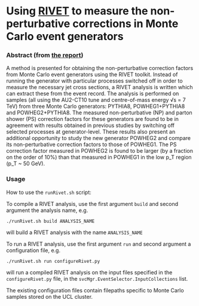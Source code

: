 # Using [RIVET](https://rivet.hepforge.org/) to measure the non-perturbative corrections in Monte Carlo event generators

### Abstract (from [the report](MSci_Project_Report.pdf))
A method is presented for obtaining the non-perturbative correction factors from Monte Carlo event generators using the RIVET toolkit. Instead of running the generator with particular processes switched off in order to measure the necessary jet cross sections, a RIVET analysis is written which can extract these from the event record. The analysis is performed on samples (all using the AU2-CT10 tune and centre-of-mass energy √s  = 7 TeV) from three Monte Carlo generators: PYTHIA8, POWHEG1+PYTHIA8 and POWHEG2+PYTHIA8. The measured non-perturbative (NP) and parton shower (PS) correction factors for these generators are found to be in agreement with results obtained in previous studies by switching off selected processes at generator-level. These results also present an additional opportunity to study the new generator POWHEG2 and compare its non-perturbative correction factors to those of POWHEG1. The PS correction factor measured in POWHEG2 is found to be larger (by a fraction on the order of 10%) than that measured in POWHEG1 in the low p_T region (p_T  ~ 50 GeV).

### Usage

How to use the `runRivet.sh` script:

To compile a RIVET analysis, use the first argument `build` and second argument the analysis name, e.g.

`./runRivet.sh build ANALYSIS_NAME`

will build a RIVET analysis with the name `ANALYSIS_NAME`

To run a RIVET analysis, use the first argument `run` and second argument a configuration file, e.g.

`./runRivet.sh run configureRivet.py`

will run a compiled RIVET analysis on the input files specified in the `configureRivet.py` file, in the `svcMgr.EventSelector.InputCollections` list.

The existing configuration files contain filepaths specific to Monte Carlo samples stored on the UCL cluster.
